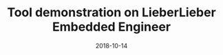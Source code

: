 ---
abstract: ''
authors:
- Thomas Fellner
- Bernhard Wally
date: '2018-10-14'
featured: false
links:
- name: Publik
  url: https://publik.tuwien.ac.at/showentry.php?ID=276170&lang=2
publication_types:
- '3'
publishDate: '2018-10-14'
specifics: null
title: Tool demonstration on LieberLieber Embedded Engineer
url_pdf: ''
---